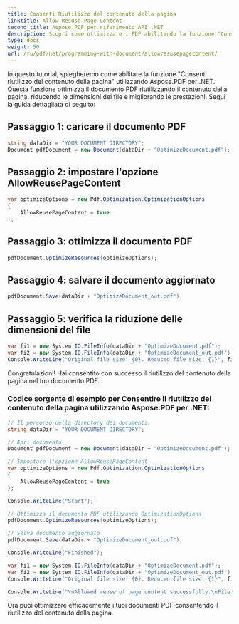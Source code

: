 ```yaml
---
title: Consenti Riutilizzo del contenuto della pagina
linktitle: Allow Resuse Page Content
second_title: Aspose.PDF per riferimento API .NET
description: Scopri come ottimizzare i PDF abilitando la funzione "Consenti riutilizzo del contenuto della pagina" utilizzando Aspose.PDF per .NET. Riduci le dimensioni del file e migliora le prestazioni.
type: docs
weight: 50
url: /ru/pdf/net/programming-with-document/allowresusepagecontent/
---
```


In questo tutorial, spiegheremo come abilitare la funzione "Consenti riutilizzo del contenuto della pagina" utilizzando Aspose.PDF per .NET. Questa funzione ottimizza il documento PDF riutilizzando il contenuto della pagina, riducendo le dimensioni del file e migliorando le prestazioni. Segui la guida dettagliata di seguito:

## Passaggio 1: caricare il documento PDF

```csharp
string dataDir = "YOUR DOCUMENT DIRECTORY";
Document pdfDocument = new Document(dataDir + "OptimizeDocument.pdf");
```

## Passaggio 2: impostare l'opzione AllowReusePageContent

```csharp
var optimizeOptions = new Pdf.Optimization.OptimizationOptions
{
    AllowReusePageContent = true
};
```

## Passaggio 3: ottimizza il documento PDF

```csharp
pdfDocument.OptimizeResources(optimizeOptions);
```

## Passaggio 4: salvare il documento aggiornato

```csharp
pdfDocument.Save(dataDir + "OptimizeDocument_out.pdf");
```

## Passaggio 5: verifica la riduzione delle dimensioni del file

```csharp
var fi1 = new System.IO.FileInfo(dataDir + "OptimizeDocument.pdf");
var fi2 = new System.IO.FileInfo(dataDir + "OptimizeDocument_out.pdf");
Console.WriteLine("Original file size: {0}. Reduced file size: {1}", fi1.Length, fi2.Length);
```

Congratulazioni! Hai consentito con successo il riutilizzo del contenuto della pagina nel tuo documento PDF.

### Codice sorgente di esempio per Consentire il riutilizzo del contenuto della pagina utilizzando Aspose.PDF per .NET:

```csharp
// Il percorso della directory dei documenti.
string dataDir = "YOUR DOCUMENT DIRECTORY";

// Apri documento
Document pdfDocument = new Document(dataDir + "OptimizeDocument.pdf");

// Impostare l'opzione AllowReusePageContent
var optimizeOptions = new Pdf.Optimization.OptimizationOptions
{
    AllowReusePageContent = true
};

Console.WriteLine("Start");

// Ottimizza il documento PDF utilizzando OptimizationOptions
pdfDocument.OptimizeResources(optimizeOptions);

// Salva documento aggiornato
pdfDocument.Save(dataDir + "OptimizeDocument_out.pdf");

Console.WriteLine("Finished");

var fi1 = new System.IO.FileInfo(dataDir + "OptimizeDocument.pdf");
var fi2 = new System.IO.FileInfo(dataDir + "OptimizeDocument_out.pdf");
Console.WriteLine("Original file size: {0}. Reduced file size: {1}", fi1.Length, fi2.Length);

Console.WriteLine("\nAllowed reuse of page content successfully.\nFile saved at " + dataDir);
```

Ora puoi ottimizzare efficacemente i tuoi documenti PDF consentendo il riutilizzo del contenuto della pagina.
